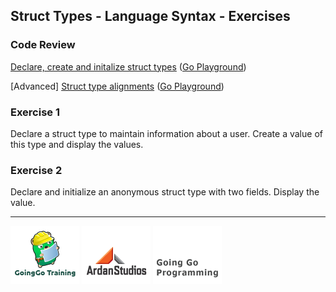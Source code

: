 ## Struct Types - Language Syntax - Exercises

### Code Review

[Declare, create and initalize struct types](../example1/example1.go) ([Go Playground](http://play.golang.org/p/zsV8YptNRo))

[Advanced] [Struct type alignments](../advanced/example1/example1.go) ([Go Playground](http://play.golang.org/p/ZuB82kgz2K))

### Exercise 1
Declare a struct type to maintain information about a user. Create a value of this type and display the values.

### Exercise 2
Declare and initialize an anonymous struct type with two fields. Display the value.

___
[![GoingGo Training](../../../00-slides/images/ggt_logo.png)](http://www.goinggotraining.net)
[![Ardan Studios](../../../00-slides/images/ardan_logo.png)](http://www.ardanstudios.com)
[![GoingGo Blog](../../../00-slides/images/ggb_logo.png)](http://www.goinggo.net)